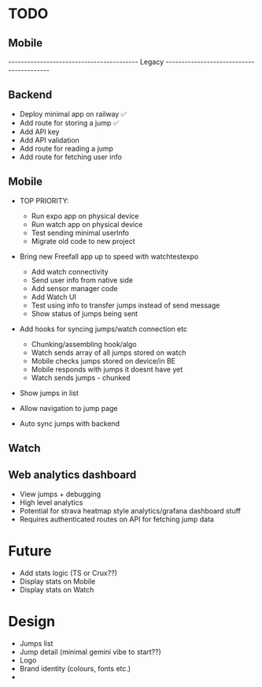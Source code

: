 # TODO

## Mobile







----------------------------------------- Legacy -----------------------------------------
## Backend
- Deploy minimal app on railway ✅
- Add route for storing a jump ✅
- Add API key 
- Add API validation
- Add route for reading a jump 
- Add route for fetching user info

## Mobile

- TOP PRIORITY:
  - Run expo app on physical device
  - Run watch app on physical device
  - Test sending minimal userInfo
  - Migrate old code to new project

- Bring new Freefall app up to speed with watchtestexpo
  - Add watch connectivity
  - Send user info from native side
  - Add sensor manager code
  - Add Watch UI
  - Test using info to transfer jumps instead of send message
  - Show status of jumps being sent
- Add hooks for syncing jumps/watch connection etc
  - Chunking/assembling hook/algo
  - Watch sends array of all jumps stored on watch
  - Mobile checks jumps stored on device/in BE
  - Mobile responds with jumps it doesnt have yet
  - Watch sends jumps - chunked
- Show jumps in list
- Allow navigation to jump page
- Auto sync jumps with backend

## Watch
  
## Web analytics dashboard
- View jumps + debugging 
- High level analytics
- Potential for strava heatmap style analytics/grafana dashboard stuff
- Requires authenticated routes on API for fetching jump data

# Future
- Add stats logic (TS or Crux??)
- Display stats on Mobile
- Display stats on Watch


# Design
- Jumps list
- Jump detail (minimal gemini vibe to start??)
- Logo
- Brand identity (colours, fonts etc.)
- 